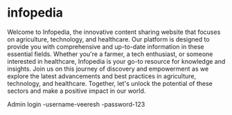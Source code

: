 # infopedia
 Welcome to Infopedia, the innovative content sharing website that focuses on agriculture,
technology, and healthcare. Our platform is designed to provide you with comprehensive and
up-to-date information in these essential fields. Whether you're a farmer, a tech enthusiast, or
someone interested in healthcare, Infopedia is your go-to resource for knowledge and insights.
Join us on this journey of discovery and empowerment as we explore the latest advancements
and best practices in agriculture, technology, and healthcare. Together, let's unlock the potential
of these sectors and make a positive impact in our world.

Admin login 
-username-veeresh
-password-123
